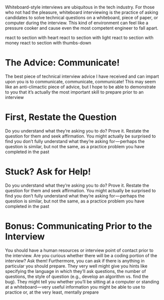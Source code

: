 Whiteboard-style interviews are ubiquitous in the tech industry. For those who not had the pleasure, whiteboard interviewing is the practice of asking candidates to solve technical questions on a whiteboard, piece of paper, or computer during the interview. This kind of environment can feel like a pressure cooker and cause even the most competent engineer to fall apart.

react to section with heart
react to section with light
react to section with money
react to section with thumbs-down


# The Advice: Communicate!
The best piece of technical interview advice I have received and can impart upon you is to communicate, communicate, communicate! This may seem like an anti-climactic piece of advice, but I hope to be able to demonstrate to you that it’s actually the most important skill to prepare prior to an interview

# First, Restate the Question
Do you understand what they’re asking you to do? Prove it. Restate the question for them and seek affirmation. You might actually be surprised to find you don’t fully understand what they’re asking for — perhaps the question is similar, but not the same, as a practice problem you have completed in the past

# Stuck? Ask for Help!

Do you understand what they’re asking you to do? Prove it. Restate the question for them and seek affirmation. You might actually be surprised to find you don’t fully understand what they’re asking for — perhaps the question is similar, but not the same, as a practice problem you have completed in the past

# Bonus: Communicating Prior to the Interview
You should have a human resources or interview point of contact prior to the interview. Are you curious whether there will be a coding portion of the interview? Ask them! Furthermore, you can ask if there is anything in particular you should prepare. They very well might give you hints like specifying the language in which they’ll ask questions, the number of questions, the style of question (e.g., develop an algorithm vs. find the bug). They might tell you whether you’ll be sitting at a computer or standing at a whiteboard — very useful information you might be able to use to practice or, at the very least, mentally prepare

